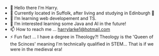 - 👋 Hello there I’m Harry.
- 🚀 Currently located in Suffolk, after living and studying in Edinburgh 🏴󠁧󠁢󠁳󠁣󠁴󠁿
- 🌱 I’m learning web developement and TS. 
- 👀 I’m interested learning some Java and AI in the future! 
- 📫 How to reach me ... harrylarke1@hotmail.com
- ⚡ Fun fact ... I have a degree in Theology?! Theology is the 'Queen of the Scinces' meaning I'm technically qualified in STEM... That is if we were in the medieval era!

<!---
HarryLarke/HarryLarke is a ✨ special ✨ repository because its `README.md` (this file) appears on your GitHub profile.
You can click the Preview link to take a look at your changes.
--->
